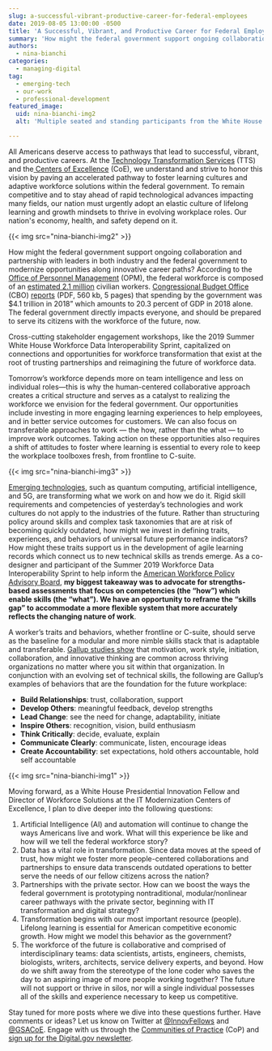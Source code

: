```yaml
---
slug: a-successful-vibrant-productive-career-for-federal-employees
date: 2019-08-05 13:00:00 -0500
title: 'A Successful, Vibrant, and Productive Career for Federal Employees'
summary: 'How might the federal government support ongoing collaboration and partnership with leaders in both industry and the federal government to modernize opportunities along innovative career paths&#63; Insights from the White House Workforce Data Interoperability Sprint present an opportunity to reframe the skills gap to accommodate a more flexible learning system that more accurately reflects the changing nature of work&#46;'
authors:
  - nina-bianchi
categories:
  - managing-digital
tag:
  - emerging-tech
  - our-work
  - professional-development
featured_image:
  uid: nina-bianchi-img2
  alt: 'Multiple seated and standing participants from the White House Workforce Innovation Sprint work together in teams to collaborate on concepts around the worker-learning user experience at the Lab at OPM, a human-centered workspace&#46;'

---
```


All Americans deserve access to pathways that lead to successful, vibrant, and productive careers. At the [Technology Transformation Services](http://www.gsa.gov/tts) (TTS) and the[ Centers of Excellence](https://coe.gsa.gov/) (CoE), we understand and strive to honor this vision by paving an accelerated pathway to foster learning cultures and adaptive workforce solutions within the federal government. To remain competitive and to stay ahead of rapid technological advances impacting many fields, our nation must urgently adopt an elastic culture of lifelong learning and growth mindsets to thrive in evolving workplace roles. Our nation's economy, health, and safety depend on it.


{{< img src="nina-bianchi-img2" >}}

How might the federal government support ongoing collaboration and partnership with leaders in both industry and the federal government to modernize opportunities along innovative career paths? According to the [Office of Personnel Management](https://www.opm.gov/) (OPM), the federal workforce is composed of an [estimated 2.1 million](http://www.fedscope.opm.gov) civilian workers. [Congressional Budget Office](https://www.cbo.gov/) (CBO) [reports](https://www.cbo.gov/system/files/2018-11/54647-MBR.pdf) (PDF, 560 kb, 5 pages) that spending by the government was $4.1 trillion in 2018” which amounts to 20.3 percent of GDP in 2018 alone. The federal government directly impacts everyone, and should be prepared to serve its citizens with the workforce of the future, now.

Cross-cutting stakeholder engagement workshops, like the 2019 Summer White House Workforce Data Interoperability Sprint, capitalized on connections and opportunities for workforce transformation that exist at the root of trusting partnerships and reimagining the future of workforce data.

Tomorrow’s workforce depends more on team intelligence and less on individual roles—this is why the human-centered collaborative approach creates a critical structure and serves as a catalyst to realizing the workforce we envision for the federal government. Our opportunities include investing in more engaging learning experiences to help employees, and in better service outcomes for customers. We can also focus on transferable approaches to work — the how, rather than the what — to improve work outcomes. Taking action on these opportunities also requires a shift of attitudes to foster where learning is essential to every role to keep the workplace toolboxes fresh, from frontline to C-suite.

{{< img src="nina-bianchi-img3" >}}

[Emerging technologies](https://digital.gov/categories/emerging-tech/), such as quantum computing, artificial intelligence, and 5G, are transforming what we work on and how we do it. Rigid skill requirements and competencies of yesterday’s technologies and work cultures do not apply to the industries of the future. Rather than structuring policy around skills and complex task taxonomies that are at risk of becoming quickly outdated, how might we invest in defining traits, experiences, and behaviors of universal future performance indicators? How might these traits support us in the development of agile learning records which connect us to new technical skills as trends emerge. As a co-designer and participant of the Summer 2019 Workforce Data Interoperability Sprint to help inform the [American Workforce Policy Advisory Board](https://www.commerce.gov/americanworker/american-workforce-policy-advisory-board), **my biggest takeaway was to advocate for strengths-based assessments that focus on competencies (the “how”) which enable skills (the “what”). We have an opportunity to reframe the “skills gap” to accommodate a more flexible system that more accurately reflects the changing nature of work**.

A worker’s traits and behaviors, whether frontline or C-suite, should serve as the baseline for a modular and more nimble skills stack that is adaptable and transferable. [Gallup studies show](https://www.gallup.com/workplace/259547/critic-coach-develop-managers-give-great-feedback.aspx) that motivation, work style, initiation, collaboration, and innovative thinking are common across thriving organizations no matter where you sit within that organization. In conjunction with an evolving set of technical skills, the following are Gallup’s examples of behaviors that are the foundation for the future workplace:

- **Build Relationships**: trust, collaboration, support
- **Develop Others**: meaningful feedback, develop strengths
- **Lead Change**: see the need for change, adaptability, initiate
- **Inspire Others**: recognition, vision, build enthusiasm
- **Think Critically**: decide, evaluate, explain
- **Communicate Clearly**: communicate, listen, encourage ideas
- **Create Accountability**: set expectations, hold others accountable, hold self accountable

{{< img src="nina-bianchi-img1" >}}

Moving forward, as a White House Presidential Innovation Fellow and Director of Workforce Solutions at the IT Modernization Centers of Excellence, I plan to dive deeper into the following questions:

1. Artificial Intelligence (AI) and automation will continue to change the ways Americans live and work. What will this experience be like and how will we tell the federal workforce story?
2. Data has a vital role in transformation. Since data moves at the speed of trust, how might we foster more people-centered collaborations and partnerships to ensure data transcends outdated operations to better serve the needs of our fellow citizens across the nation?
3. Partnerships with the private sector. How can we boost the ways the federal government is prototyping nontraditional, modular/nonlinear career pathways with the private sector, beginning with IT transformation and digital strategy?
4. Transformation begins with our most important resource (people). Lifelong learning is essential for American competitive economic growth. How might we model this behavior as the government?
5. The workforce of the future is collaborative and comprised of interdisciplinary teams: data scientists, artists, engineers, chemists, biologists, writers, architects, service delivery experts, and beyond. How do we shift away from the stereotype of the lone coder who saves the day to an aspiring image of more people working together? The future will not support or thrive in silos, nor will a single individual possesses all of the skills and experience necessary to keep us competitive.

Stay tuned for more posts where we dive into these questions further. Have comments or ideas? Let us know on Twitter at [@InnovFellows](https://twitter.com/InnovFellows) and [@GSACoE](https://twitter.com/GSACoE). Engage with us through the [Communities of Practice](https://digital.gov/communities/) (CoP) and [sign up for the Digital.gov newsletter](https://connect.digitalgov.gov/subscribe).
